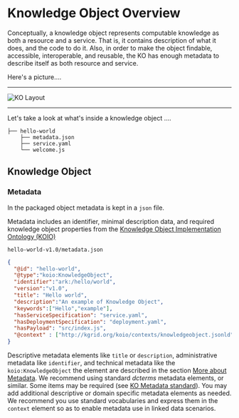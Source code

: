 # Knowledge Object Overview

Conceptually, a knowledge object represents computable knowledge as both a resource and a service. That is, it contains description of what it does, and the code to do it. Also, in order to make the object findable, accessible, interoperable, and reusable, the KO has enough metadata to describe itself as both resource and service.

Here's a picture....

----
![KO Layout](../../assets/img/ko-layout.png)

----

Let's take a look at what's inside a knowledge object ....

```
├── hello-world
    ├── metadata.json
    ├── service.yaml
    └── welcome.js
```

## Knowledge Object

### Metadata

In the packaged object metadata is kept in a `json` file.

Metadata includes an identifier, minimal description data, and required knowledge object properties from the [Knowledge Object Implementation Ontology (KOIO)](koio)

`hello-world-v1.0/metadata.json`
```json
{
  "@id": "hello-world",
  "@type":"koio:KnowledgeObject",
  "identifier":"ark:/hello/world",
  "version":"v1.0",
  "title": "Hello world",
  "description":"An example of Knowledge Object",
  "keywords":["Hello","example"],
  "hasServiceSpecification": "service.yaml",
  "hasDeploymentSpecification": "deployment.yaml",
  "hasPayload": "src/index.js",
  "@context" : ["http://kgrid.org/koio/contexts/knowledgeobject.jsonld" ]
}
```

Descriptive metadata elements like `title` or `description`, administrative metadata like `identifier`, and technical metadata like the `koio:KnowledgeObject` the element are described in the section [More about Metadata](moreaboutmetadata.md). We recommend using standard *dcterms* metadata elements, or similar. Some items may be required (see [KO Metadata standard](moreaboutmetadata.md)). You may add additional descriptive or domain specific metadata elements as needed. We recommend you use standard vocabularies and express them in the `context` element so as to enable metadata use in linked data scenarios.
